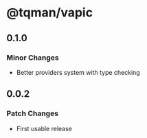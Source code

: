 # @tqman/vapic

## 0.1.0

### Minor Changes

- Better providers system with type checking

## 0.0.2

### Patch Changes

- First usable release
